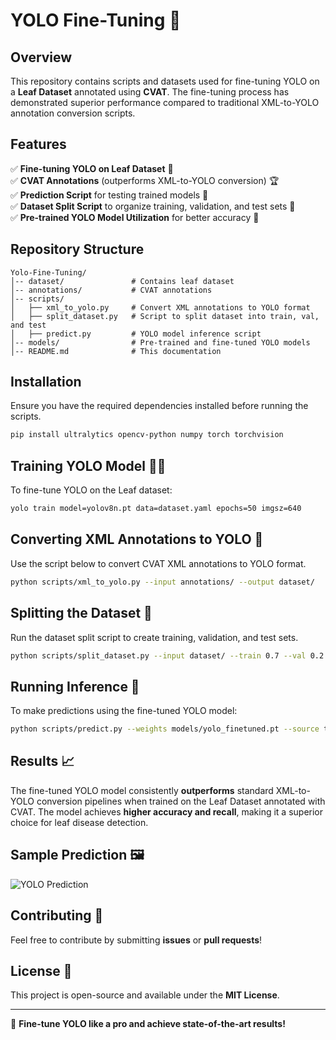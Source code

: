# YOLO Fine-Tuning 🚀

## Overview
This repository contains scripts and datasets used for fine-tuning YOLO on a **Leaf Dataset** annotated using **CVAT**. The fine-tuning process has demonstrated superior performance compared to traditional XML-to-YOLO annotation conversion scripts.

## Features
✅ **Fine-tuning YOLO on Leaf Dataset** 🍃  
✅ **CVAT Annotations** (outperforms XML-to-YOLO conversion) 🏆  
✅ **Prediction Script** for testing trained models 🎯  
✅ **Dataset Split Script** to organize training, validation, and test sets 📂  
✅ **Pre-trained YOLO Model Utilization** for better accuracy 🤖  

## Repository Structure
```
Yolo-Fine-Tuning/
│-- dataset/               # Contains leaf dataset
│-- annotations/           # CVAT annotations
│-- scripts/
│   ├── xml_to_yolo.py     # Convert XML annotations to YOLO format
│   ├── split_dataset.py   # Script to split dataset into train, val, and test
│   ├── predict.py         # YOLO model inference script
│-- models/                # Pre-trained and fine-tuned YOLO models
│-- README.md              # This documentation
```

## Installation
Ensure you have the required dependencies installed before running the scripts.

```sh
pip install ultralytics opencv-python numpy torch torchvision
```

## Training YOLO Model 🏋️‍♂️
To fine-tune YOLO on the Leaf dataset:

```sh
yolo train model=yolov8n.pt data=dataset.yaml epochs=50 imgsz=640
```

## Converting XML Annotations to YOLO 📌
Use the script below to convert CVAT XML annotations to YOLO format.

```sh
python scripts/xml_to_yolo.py --input annotations/ --output dataset/
```

## Splitting the Dataset 📂
Run the dataset split script to create training, validation, and test sets.

```sh
python scripts/split_dataset.py --input dataset/ --train 0.7 --val 0.2 --test 0.1
```

## Running Inference 🧐
To make predictions using the fine-tuned YOLO model:

```sh
python scripts/predict.py --weights models/yolo_finetuned.pt --source test_images/
```

## Results 📈
The fine-tuned YOLO model consistently **outperforms** standard XML-to-YOLO conversion pipelines when trained on the Leaf Dataset annotated with CVAT. The model achieves **higher accuracy and recall**, making it a superior choice for leaf disease detection.

## Sample Prediction 🖼️
![YOLO Prediction](images/sample_prediction.png)

## Contributing 🤝
Feel free to contribute by submitting **issues** or **pull requests**!

## License 📜
This project is open-source and available under the **MIT License**.

---
🚀 **Fine-tune YOLO like a pro and achieve state-of-the-art results!**

